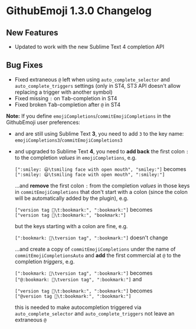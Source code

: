 # GithubEmoji 1.3.0 Changelog

## New Features

* Updated to work with the new Sublime Text 4 completion API

## Bug Fixes

* Fixed extraneous `@` left when using `auto_complete_selector` and `auto_complete_triggers` settings (only in ST4, ST3 API doesn't allow replacing a trigger with another symbol)
* Fixed missing `:` on <kbd>Tab</kbd>-completion in ST4
* Fixed broken <kbd>Tab</kbd>-completion after `@` in ST4

**Note:** If you define `emojiCompletions`/`commitEmojiCompletions` in the GithubEmoji user preferences:

  - and are still using Sublime Text __3__, you need to add `3` to the key name: `emojiCompletions3`/`commitEmojiCompletions3`

  - and upgraded to Sublime Text __4__, you need to __add back__ the first colon `:` to the completion _values_ in `emojiCompletions`, e.g.

    `[":smiley: 😃\tsmiling face with open mouth", "smiley:"]` becomes <br/>
    `[":smiley: 😃\tsmiling face with open mouth", ":smiley:"]`

    ...and __remove__ the first colon `:` from the completion _values_ in those keys in `commitEmojiCompletions` that don't start with a colon (since the colon will be automatically added by the plugin), e.g.

    `["version tag 🔖\t:bookmark:", ":bookmark:"]` becomes <br/>
    `["version tag 🔖\t:bookmark:", "bookmark:"]`

    but the keys starting with a colon are fine, e.g.

    `[":bookmark: 🔖\tversion tag", ":bookmark:"]` doesn't change

    ...and create a copy of `commitEmojiCompletions` under the name of `commitEmojiCompletionsAuto` and __add__ the first commercial at `@` to the completion _triggers_, e.g.

    `[":bookmark: 🔖\tversion tag", ":bookmark:"]` becomes <br/>
    `["@:bookmark: 🔖\tversion tag", ":bookmark:"]` and

    `["version tag 🔖\t:bookmark:", ":bookmark:"]` becomes <br/>
    `["@version tag 🔖\t:bookmark:", ":bookmark:"]`

    this is needed to make autocompletion triggered via `auto_complete_selector` and `auto_complete_triggers` not leave an extraneous `@`
